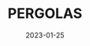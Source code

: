 ---
component: "service7_banner"
date: "2023-01-25"
title: PERGOLAS
text: "A MESSAGE TO BE DETERMINED"
textColor: white
featuredImage: ../../../imagestemporary_service_banner.webp
---